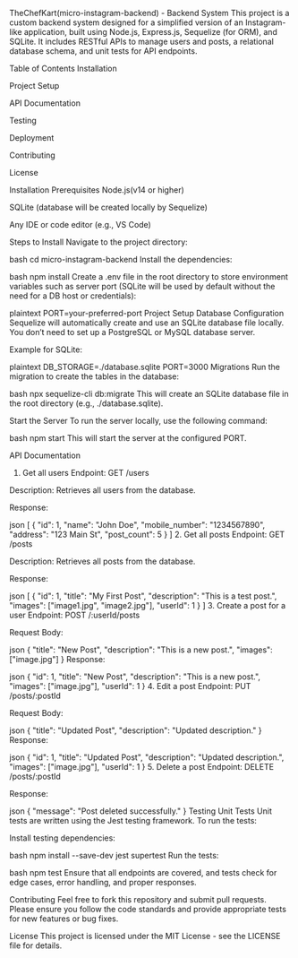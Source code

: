 TheChefKart(micro-instagram-backend) - Backend System
This project is a custom backend system designed for a simplified version of an Instagram-like application, built using Node.js, Express.js, Sequelize (for ORM), and SQLite. It includes RESTful APIs to manage users and posts, a relational database schema, and unit tests for API endpoints.

Table of Contents
Installation

Project Setup

API Documentation

Testing

Deployment

Contributing

License

Installation
Prerequisites
Node.js(v14 or higher)

SQLite (database will be created locally by Sequelize)

Any IDE or code editor (e.g., VS Code)

Steps to Install
Navigate to the project directory:

bash
cd micro-instagram-backend
Install the dependencies:

bash
npm install
Create a .env file in the root directory to store environment variables such as server port (SQLite will be used by default without the need for a DB host or credentials):

plaintext
PORT=your-preferred-port
Project Setup
Database Configuration
Sequelize will automatically create and use an SQLite database file locally. You don’t need to set up a PostgreSQL or MySQL database server.

Example for SQLite:

plaintext
DB_STORAGE=./database.sqlite
PORT=3000
Migrations
Run the migration to create the tables in the database:

bash
npx sequelize-cli db:migrate
This will create an SQLite database file in the root directory (e.g., ./database.sqlite).

Start the Server
To run the server locally, use the following command:

bash
npm start
This will start the server at the configured PORT.

API Documentation
1. Get all users
Endpoint: GET /users

Description: Retrieves all users from the database.

Response:

json
[
  {
    "id": 1,
    "name": "John Doe",
    "mobile_number": "1234567890",
    "address": "123 Main St",
    "post_count": 5
  }
]
2. Get all posts
Endpoint: GET /posts

Description: Retrieves all posts from the database.

Response:

json
[
  {
    "id": 1,
    "title": "My First Post",
    "description": "This is a test post.",
    "images": ["image1.jpg", "image2.jpg"],
    "userId": 1
  }
]
3. Create a post for a user
Endpoint: POST /:userId/posts

Request Body:

json
{
  "title": "New Post",
  "description": "This is a new post.",
  "images": ["image.jpg"]
}
Response:

json
{
  "id": 1,
  "title": "New Post",
  "description": "This is a new post.",
  "images": ["image.jpg"],
  "userId": 1
}
4. Edit a post
Endpoint: PUT /posts/:postId

Request Body:

json
{
  "title": "Updated Post",
  "description": "Updated description."
}
Response:

json
{
  "id": 1,
  "title": "Updated Post",
  "description": "Updated description.",
  "images": ["image.jpg"],
  "userId": 1
}
5. Delete a post
Endpoint: DELETE /posts/:postId

Response:

json
{
  "message": "Post deleted successfully."
}
Testing
Unit Tests
Unit tests are written using the Jest testing framework. To run the tests:

Install testing dependencies:

bash
npm install --save-dev jest supertest
Run the tests:

bash
npm test
Ensure that all endpoints are covered, and tests check for edge cases, error handling, and proper responses.


Contributing
Feel free to fork this repository and submit pull requests. Please ensure you follow the code standards and provide appropriate tests for new features or bug fixes.

License
This project is licensed under the MIT License - see the LICENSE file for details.

